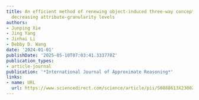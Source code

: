 ```yaml
---
title: An efficient method of renewing object-induced three-way concept lattices involving
  decreasing attribute-granularity levels
authors:
- Junping Xie
- Jing Yang
- Jinhai Li
- Debby D. Wang
date: '2024-01-01'
publishDate: '2025-05-10T07:03:41.333778Z'
publication_types:
- article-journal
publication: '*International Journal of Approximate Reasoning*'
links:
- name: URL
  url: https://www.sciencedirect.com/science/article/pii/S0888613X23002141
---
```

